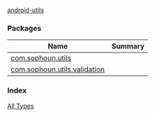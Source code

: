[android-utils](./index.md)

### Packages

| Name | Summary |
|---|---|
| [com.sophoun.utils](com.sophoun.utils/index.md) |  |
| [com.sophoun.utils.validation](com.sophoun.utils.validation/index.md) |  |

### Index

[All Types](alltypes/index.md)